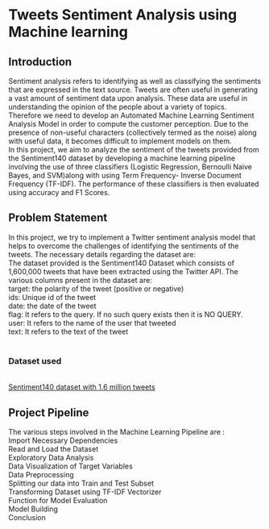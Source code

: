 <h1>Tweets Sentiment Analysis using Machine learning </h1>
<h2>Introduction</h2>

Sentiment analysis refers to identifying as well as classifying the sentiments that are expressed in the text source. Tweets are often useful in generating a vast amount of sentiment data upon analysis. These data are useful in understanding the opinion of the people about a variety of topics.<br>
Therefore we need to develop an Automated Machine Learning Sentiment Analysis Model in order to compute the customer perception. Due to the presence of non-useful characters (collectively termed as the noise) along with useful data, it becomes difficult to implement models on them.<br>
In this project, we aim to analyze the sentiment of the tweets provided from the Sentiment140 dataset by developing a machine learning pipeline involving the use of three classifiers (Logistic Regression, Bernoulli Naive Bayes, and SVM)along with using Term Frequency- Inverse Document Frequency (TF-IDF). The performance of these classifiers is then evaluated using accuracy and F1 Scores.<br>

<h2>Problem Statement</h2>
In this project, we try to implement a Twitter sentiment analysis model that helps to overcome the challenges of identifying the sentiments of the tweets. The necessary details regarding the dataset are:<br>
The dataset provided is the Sentiment140 Dataset which consists of 1,600,000 tweets that have been extracted using the Twitter API. The various columns present in the dataset are:<br>
target: the polarity of the tweet (positive or negative)<br>
ids: Unique id of the tweet<br>
date: the date of the tweet<br>
flag: It refers to the query. If no such query exists then it is NO QUERY.<br>
user: It refers to the name of the user that tweeted<br>
text: It refers to the text of the tweet<br><br>

<h3>Dataset used </h3> <br>
<a href = "https://www.kaggle.com/datasets/kazanova/sentiment140">Sentiment140 dataset with 1.6 million tweets</a>

<h2>Project Pipeline</h2>
The various steps involved in the Machine Learning Pipeline are :<br>
Import Necessary Dependencies<br>
Read and Load the Dataset<br>
Exploratory Data Analysis<br>
Data Visualization of Target Variables<br>
Data Preprocessing<br>
Splitting our data into Train and Test Subset<br>
Transforming Dataset using TF-IDF Vectorizer<br>
Function for Model Evaluation<br>
Model Building<br>
Conclusion<br>
